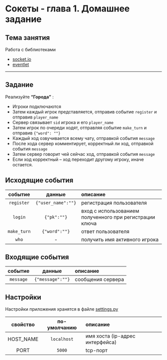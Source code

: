 # Сокеты - глава 1. Домашнее задание

## Тема занятия

Работа с библиотеками

- [socket.io](https://pypi.org/project/python-socketio/)
- [eventlet](https://pypi.org/project/eventlet/)

---

## Задание

Реализуйте __“Города”__ :

- Игроки подключаются
- Затем каждый игрок представляется, отправив событие `register` и отправив `player_name`
- Сервер связывает `sid` игрока и его `player_name` 
- Затем игрок по очереди ходят, отправляя событие `make_turn` и отправив `{"word": ""}`
- Каждый ход озвучивается всему чату, отправкой события `message`
- После хода сервер комментирует, корректный ли ход, отправкой события `message` 
- Затем сервер говорит чей сейчас ход, отправкой события `message`
- Если ход корректный – ход переходит другому игроку, иначе остается.


## Исходящие события

|   событие   |       данные       | описание                                                |
|:-----------:|:------------------:|:--------------------------------------------------------|
| `register`  | `{"user_name":""}` | регистрация пользователя                                |
|   `login`   |    `{"pk":""}`     | вход с использованием полученного при регистрации ключа |
| `make_turn` |   `{"word":""}`    | ответ пользователя                                      |
|    `who`    |         -          | получить имя активного игрока                           |

## Входящие события

|  событие  |      данные      | описание          |
|:---------:|:----------------:|:------------------|
| `message` | `{"message":""}` | сообщения сервера |


## Настройки

Настройки приложения хранятся в файле [settings.py](settings.py)

| свойство  | по-умолчанию | описание                        |
|:---------:|:------------:|:--------------------------------|
| HOST_NAME | `localhost`  | имя хоста (ip-адрес интерфейса) |
|  PORT     |   `5000`     | tcp-порт                        |